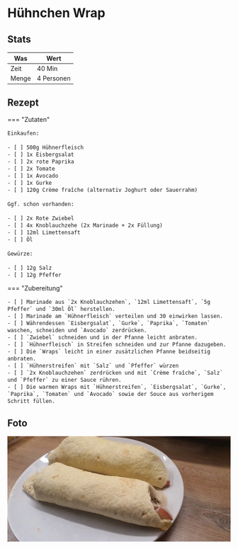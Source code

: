 # Hühnchen Wrap

## Stats

| Was   | Wert        |
|-------|-------------|
| Zeit  | 40 Min      |
| Menge | 4 Personen |

## Rezept

=== "Zutaten"

    Einkaufen:

    - [ ] 500g Hühnerfleisch
    - [ ] 1x Eisbergsalat
    - [ ] 2x rote Paprika
    - [ ] 2x Tomate
    - [ ] 1x Avocado
    - [ ] 1x Gurke
    - [ ] 120g Crème fraîche (alternativ Joghurt oder Sauerrahm)

    Ggf. schon vorhanden:

    - [ ] 2x Rote Zwiebel
    - [ ] 4x Knoblauchzehe (2x Marinade + 2x Füllung)
    - [ ] 12ml Limettensaft
    - [ ] Öl

    Gewürze:

    - [ ] 12g Salz
    - [ ] 12g Pfeffer

=== "Zubereitung"

    - [ ] Marinade aus `2x Knoblauchzehen`, `12ml Limettensaft`, `5g Pfeffer` und `30ml Öl` herstellen.
    - [ ] Marinade am `Hühnerfleisch` verteilen und 30 einwirken lassen.
    - [ ] Währendessen `Eisbergsalat`, `Gurke`, `Paprika`, `Tomaten` waschen, schneiden und `Avocado` zerdrücken.
    - [ ] `Zwiebel` schneiden und in der Pfanne leicht anbraten.
    - [ ] `Hühnerfleisch` in Streifen schneiden und zur Pfanne dazugeben.
    - [ ] Die `Wraps` leicht in einer zusätzlichen Pfanne beidseitig anbraten.
    - [ ] `Hühnerstreifen` mit `Salz` und `Pfeffer` würzen
    - [ ] `2x Knoblauchzehen` zerdrücken und mit `Crème fraîche`, `Salz` und `Pfeffer` zu einer Sauce rühren.
    - [ ] Die warmen Wraps mit `Hühnerstreifen`, `Eisbergsalat`, `Gurke`, `Paprika`, `Tomaten` und `Avocado` sowie der Souce aus vorherigem Schritt füllen.

## Foto

![chicken-wrap](_chicken-wrap.webp)
